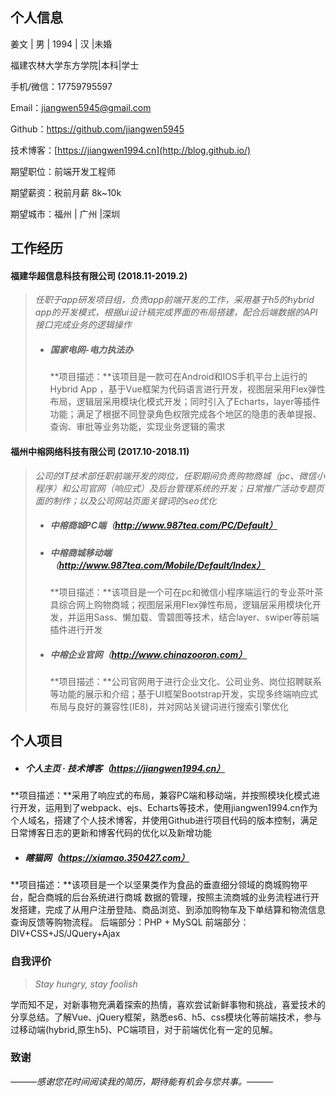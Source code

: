 ## 个人信息

姜文 | 男 | 1994 | 汉 |未婚

福建农林大学东方学院|本科|学士 

手机/微信：17759795597

Email：jiangwen5945@gmail.com

Github：https://github.com/jiangwen5945

技术博客：[https://jiangwen1994.cn](http://blog.github.io/) 

期望职位：前端开发工程师

期望薪资：税前月薪 8k~10k

期望城市：福州 | 广州 |深圳

## 工作经历

#### 福建华超信息科技有限公司 (2018.11-2019.2)

> *任职于app研发项目组，负责app前端开发的工作，采用基于h5的hybrid app的开发模式，根据ui设计稿完成界面的布局搭建，配合后端数据的API接口完成业务的逻辑操作*
>
> - ##### 国家电网-电力执法办
>
>   **项目描述：**该项目是一款可在Android和IOS手机平台上运行的Hybrid App ，基于Vue框架为代码语言进行开发，视图层采用Flex弹性布局，逻辑层采用模块化模式开发；同时引入了Echarts，layer等插件功能；满足了根据不同登录角色权限完成各个地区的隐患的表单提报、查询、审批等业务功能，实现业务逻辑的需求



#### 福州中榕网络科技有限公司 (2017.10-2018.11)

> *公司的IT技术部任职前端开发的岗位，任职期间负责购物商城（pc、微信小程序）和公司官网（响应式）及后台管理系统的开发；日常推广活动专题页面的制作；以及公司网站页面关键词的seo优化*
>
> - ##### 中榕商城PC端（http://www.987tea.com/PC/Default）
>
> - ##### 中榕商城移动端（http://www.987tea.com/Mobile/Default/Index）
>
>   **项目描述：**该项目是一个可在pc和微信小程序端运行的专业茶叶茶具综合网上购物商城；视图层采用Flex弹性布局，逻辑层采用模块化开发，并运用Sass、懒加载、雪碧图等技术，结合layer、swiper等前端插件进行开发
>
> - ##### 中榕企业官网（http://www.chinazooron.com）
>
>   **项目描述：**公司官网用于进行企业文化、公司业务、岗位招聘联系等功能的展示和介绍；基于UI框架Bootstrap开发，实现多终端响应式布局与良好的兼容性(IE8)，并对网站关键词进行搜索引擎优化

## 个人项目

- ##### 个人主页 · 技术博客（https://jiangwen1994.cn）


​	**项目描述：**采用了响应式的布局，兼容PC端和移动端，并按照模块化模式进行开发，运用到了webpack、ejs、Echarts等技术，使用jiangwen1994.cn作为个人域名，搭建了个人技术博客，并使用Github进行项目代码的版本控制，满足日常博客日志的更新和博客代码的优化以及新增功能



- ##### 瞎猫网（https://xiamao.350427.com）

​	**项目描述：**该项目是一个以坚果类作为食品的垂直细分领域的商城购物平台，配合商城的后台系统进行商城  数据的管理，按照主流商城的业务流程进行开发搭建，完成了从用户注册登陆、商品浏览、到添加购物车及下单结算和物流信息查询反馈等购物流程。
后端部分：PHP + MySQL
前端部分：DIV+CSS+JS/JQuery+Ajax

### 自我评价

> *Stay hungry, stay foolish*

学而知不足，对新事物充满着探索的热情，喜欢尝试新鲜事物和挑战，喜爱技术的分享总结。了解Vue、jQuery框架，熟悉es6、h5、css模块化等前端技术，参与过移动端(hybrid,原生h5)、PC端项目，对于前端优化有一定的见解。





### 致谢

*———感谢您花时间阅读我的简历，期待能有机会与您共事。———*
